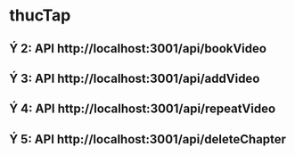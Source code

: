 # thucTap
## Ý 2: API http://localhost:3001/api/bookVideo
## Ý 3: API http://localhost:3001/api/addVideo
## Ý 4: API http://localhost:3001/api/repeatVideo
## Ý 5: API http://localhost:3001/api/deleteChapter
